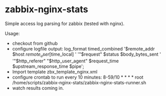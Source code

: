 zabbix-nginx-stats
==================

Simple access log parsing for zabbix (tested with nginx).

Usage:

* checkout from github
* configure logfile output:
         log_format timed_combined '$remote_addr $host $remote_user [$time_local]  '
                    '"$request" $status $body_bytes_sent '
                    '"$http_referer" "$http_user_agent" $request_time $upstream_response_time $pipe';
* Import template zbx_template_nginx.xml
* configure crontab to run every 10 minutes:
    8-59/10 * * * *   root	/home/scripts/zabbix-nginx-stats/zabbix-nginx-stats-runner.sh
* watch results coming in.
